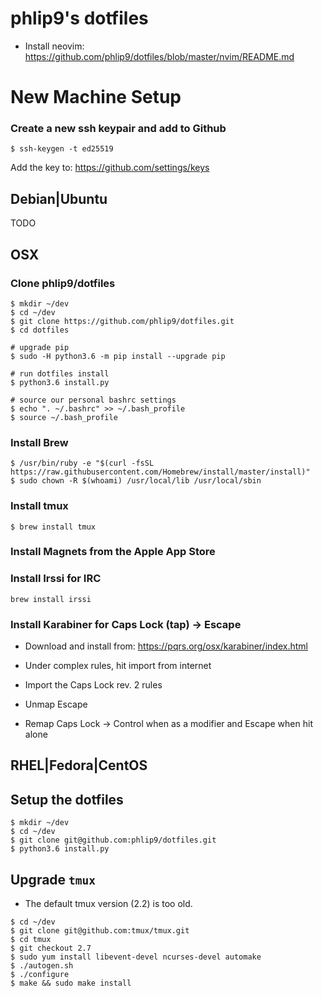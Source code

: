 phlip9's dotfiles
=================

+ Install neovim:
https://github.com/phlip9/dotfiles/blob/master/nvim/README.md


# New Machine Setup #


### Create a new ssh keypair and add to Github ###

```
$ ssh-keygen -t ed25519
```

Add the key to:
https://github.com/settings/keys


## Debian|Ubuntu ##


TODO


## OSX ##


### Clone phlip9/dotfiles ###

```
$ mkdir ~/dev
$ cd ~/dev
$ git clone https://github.com/phlip9/dotfiles.git
$ cd dotfiles

# upgrade pip
$ sudo -H python3.6 -m pip install --upgrade pip

# run dotfiles install
$ python3.6 install.py

# source our personal bashrc settings
$ echo ". ~/.bashrc" >> ~/.bash_profile
$ source ~/.bash_profile
```


### Install Brew ###

```
$ /usr/bin/ruby -e "$(curl -fsSL https://raw.githubusercontent.com/Homebrew/install/master/install)"
$ sudo chown -R $(whoami) /usr/local/lib /usr/local/sbin
```


### Install tmux ###

```
$ brew install tmux
```


### Install Magnets from the Apple App Store ###


### Install Irssi for IRC ###

```
brew install irssi
```


### Install Karabiner for Caps Lock (tap) -> Escape ###

+ Download and install from:
  https://pqrs.org/osx/karabiner/index.html

+ Under complex rules, hit import from internet

+ Import the Caps Lock rev. 2 rules

+ Unmap Escape

+ Remap Caps Lock -> Control when as a modifier and Escape when hit alone



## RHEL|Fedora|CentOS ##


## Setup the dotfiles

```
$ mkdir ~/dev
$ cd ~/dev
$ git clone git@github.com:phlip9/dotfiles.git
$ python3.6 install.py
```


## Upgrade `tmux`

+ The default tmux version (2.2) is too old.

```
$ cd ~/dev
$ git clone git@github.com:tmux/tmux.git
$ cd tmux
$ git checkout 2.7
$ sudo yum install libevent-devel ncurses-devel automake
$ ./autogen.sh
$ ./configure
$ make && sudo make install
```
